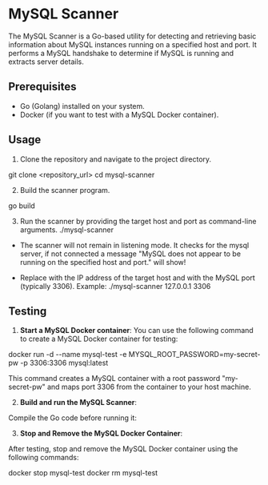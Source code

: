 # MySQL Scanner

The MySQL Scanner is a Go-based utility for detecting and retrieving basic information about MySQL instances running on a specified host and port. It performs a MySQL handshake to determine if MySQL is running and extracts server details.

## Prerequisites

- Go (Golang) installed on your system.
- Docker (if you want to test with a MySQL Docker container).

## Usage

1. Clone the repository and navigate to the project directory.

git clone <repository_url>
cd mysql-scanner

2. Build the scanner program.

go build

3. Run the scanner by providing the target host and port as command-line arguments.
./mysql-scanner <host> <port>

- The scanner will not remain in listening mode. It checks for the mysql server, if not connected a message "MySQL does not appear to be running on the specified host and port." will show!

- Replace <host> with the IP address of the target host and <port> with the MySQL port (typically 3306). Example: ./mysql-scanner 127.0.0.1 3306


## Testing

1. **Start a MySQL Docker container**:
You can use the following command to create a MySQL Docker container for testing:

docker run -d --name mysql-test -e MYSQL_ROOT_PASSWORD=my-secret-pw -p 3306:3306 mysql:latest

This command creates a MySQL container with a root password "my-secret-pw" and maps port 3306 from the container to your host machine.

2. **Build and run the MySQL Scanner**:

Compile the Go code before running it:

3. **Stop and Remove the MySQL Docker Container**:

After testing, stop and remove the MySQL Docker container using the following commands:

docker stop mysql-test
docker rm mysql-test
